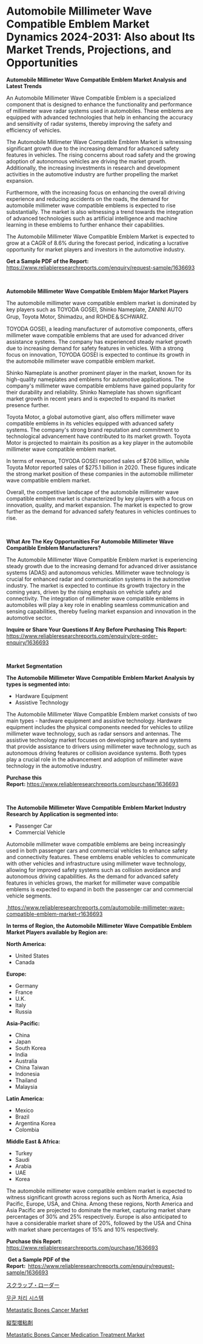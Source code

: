 <p><h1>Automobile Millimeter Wave Compatible Emblem Market Dynamics 2024-2031: Also about Its Market Trends, Projections, and Opportunities</h1></p><p><strong>Automobile Millimeter Wave Compatible Emblem Market Analysis and Latest Trends</strong></p>
<p><p>An Automobile Millimeter Wave Compatible Emblem is a specialized component that is designed to enhance the functionality and performance of millimeter wave radar systems used in automobiles. These emblems are equipped with advanced technologies that help in enhancing the accuracy and sensitivity of radar systems, thereby improving the safety and efficiency of vehicles.</p><p>The Automobile Millimeter Wave Compatible Emblem Market is witnessing significant growth due to the increasing demand for advanced safety features in vehicles. The rising concerns about road safety and the growing adoption of autonomous vehicles are driving the market growth. Additionally, the increasing investments in research and development activities in the automotive industry are further propelling the market expansion.</p><p>Furthermore, with the increasing focus on enhancing the overall driving experience and reducing accidents on the roads, the demand for automobile millimeter wave compatible emblems is expected to rise substantially. The market is also witnessing a trend towards the integration of advanced technologies such as artificial intelligence and machine learning in these emblems to further enhance their capabilities.</p><p>The Automobile Millimeter Wave Compatible Emblem Market is expected to grow at a CAGR of 8.6% during the forecast period, indicating a lucrative opportunity for market players and investors in the automotive industry.</p></p>
<p><strong>Get a Sample PDF of the Report:&nbsp;</strong> <a href="https://www.reliableresearchreports.com/enquiry/request-sample/1636693">https://www.reliableresearchreports.com/enquiry/request-sample/1636693</a></p>
<p>&nbsp;</p>
<p><strong>Automobile Millimeter Wave Compatible Emblem Major Market Players</strong></p>
<p><p>The automobile millimeter wave compatible emblem market is dominated by key players such as TOYODA GOSEI, Shinko Nameplate, ZANINI AUTO Grup, Toyota Motor, Shimadzu, and ROHDE＆SCHWARZ.</p><p>TOYODA GOSEI, a leading manufacturer of automotive components, offers millimeter wave compatible emblems that are used for advanced driver assistance systems. The company has experienced steady market growth due to increasing demand for safety features in vehicles. With a strong focus on innovation, TOYODA GOSEI is expected to continue its growth in the automobile millimeter wave compatible emblem market.</p><p>Shinko Nameplate is another prominent player in the market, known for its high-quality nameplates and emblems for automotive applications. The company's millimeter wave compatible emblems have gained popularity for their durability and reliability. Shinko Nameplate has shown significant market growth in recent years and is expected to expand its market presence further.</p><p>Toyota Motor, a global automotive giant, also offers millimeter wave compatible emblems in its vehicles equipped with advanced safety systems. The company's strong brand reputation and commitment to technological advancement have contributed to its market growth. Toyota Motor is projected to maintain its position as a key player in the automobile millimeter wave compatible emblem market.</p><p>In terms of revenue, TOYODA GOSEI reported sales of $7.06 billion, while Toyota Motor reported sales of $275.1 billion in 2020. These figures indicate the strong market position of these companies in the automobile millimeter wave compatible emblem market.</p><p>Overall, the competitive landscape of the automobile millimeter wave compatible emblem market is characterized by key players with a focus on innovation, quality, and market expansion. The market is expected to grow further as the demand for advanced safety features in vehicles continues to rise.</p></p>
<p>&nbsp;</p>
<p><strong>What Are The Key Opportunities For Automobile Millimeter Wave Compatible Emblem Manufacturers?</strong></p>
<p><p>The Automobile Millimeter Wave Compatible Emblem market is experiencing steady growth due to the increasing demand for advanced driver assistance systems (ADAS) and autonomous vehicles. Millimeter wave technology is crucial for enhanced radar and communication systems in the automotive industry. The market is expected to continue its growth trajectory in the coming years, driven by the rising emphasis on vehicle safety and connectivity. The integration of millimeter wave compatible emblems in automobiles will play a key role in enabling seamless communication and sensing capabilities, thereby fueling market expansion and innovation in the automotive sector.</p></p>
<p><strong>Inquire or Share Your Questions If Any Before Purchasing This Report:</strong> <a href="https://www.reliableresearchreports.com/enquiry/pre-order-enquiry/1636693">https://www.reliableresearchreports.com/enquiry/pre-order-enquiry/1636693</a></p>
<p>&nbsp;</p>
<p><strong>Market Segmentation</strong></p>
<p><strong>The Automobile Millimeter Wave Compatible Emblem Market Analysis by types is segmented into:</strong></p>
<p><ul><li>Hardware Equipment</li><li>Assistive Technology</li></ul></p>
<p><p>The Automobile Millimeter Wave Compatible Emblem market consists of two main types - hardware equipment and assistive technology. Hardware equipment includes the physical components needed for vehicles to utilize millimeter wave technology, such as radar sensors and antennas. The assistive technology market focuses on developing software and systems that provide assistance to drivers using millimeter wave technology, such as autonomous driving features or collision avoidance systems. Both types play a crucial role in the advancement and adoption of millimeter wave technology in the automotive industry.</p></p>
<p><strong>Purchase this Report:&nbsp;</strong><a href="https://www.reliableresearchreports.com/purchase/1636693">https://www.reliableresearchreports.com/purchase/1636693</a></p>
<p>&nbsp;</p>
<p><strong>The Automobile Millimeter Wave Compatible Emblem Market Industry Research by Application is segmented into:</strong></p>
<p><ul><li>Passenger Car</li><li>Commercial Vehicle</li></ul></p>
<p><p>Automobile millimeter wave compatible emblems are being increasingly used in both passenger cars and commercial vehicles to enhance safety and connectivity features. These emblems enable vehicles to communicate with other vehicles and infrastructure using millimeter wave technology, allowing for improved safety systems such as collision avoidance and autonomous driving capabilities. As the demand for advanced safety features in vehicles grows, the market for millimeter wave compatible emblems is expected to expand in both the passenger car and commercial vehicle segments.</p></p>
<p><a href="https://www.reliableresearchreports.com/automobile-millimeter-wave-compatible-emblem-market-r1636693">&nbsp;https://www.reliableresearchreports.com/automobile-millimeter-wave-compatible-emblem-market-r1636693</a></p>
<p><strong>In terms of Region, the Automobile Millimeter Wave Compatible Emblem Market Players available by Region are:</strong></p>
<p>
    <p> <strong> North America: </strong>
        <ul>
            <li>United States</li>
            <li>Canada</li>
        </ul>
        </p> 
    <p> <strong> Europe: </strong>
        <ul>
            <li>Germany</li>
            <li>France</li>
            <li>U.K.</li>
            <li>Italy</li>
            <li>Russia</li>
        </ul>
        </p> 
    <p> <strong> Asia-Pacific: </strong>
        <ul>
            <li>China</li>
            <li>Japan</li>
            <li>South Korea</li>
            <li>India</li>
            <li>Australia</li>
            <li>China Taiwan</li>
            <li>Indonesia</li>
            <li>Thailand</li>
            <li>Malaysia</li>
        </ul>
        </p> 
    <p> <strong> Latin America: </strong>
        <ul>
            <li>Mexico</li>
            <li>Brazil</li>
            <li>Argentina Korea</li>
            <li>Colombia</li>
        </ul>
        </p> 
    <p> <strong> Middle East & Africa: </strong>
        <ul>
            <li>Turkey</li>
            <li>Saudi</li>
            <li>Arabia</li>
            <li>UAE</li>
            <li>Korea</li>
        </ul>
    </p>
    </p>
<p><p>The automobile millimeter wave compatible emblem market is expected to witness significant growth across regions such as North America, Asia Pacific, Europe, USA, and China. Among these regions, North America and Asia Pacific are projected to dominate the market, capturing market share percentages of 30% and 25% respectively. Europe is also anticipated to have a considerable market share of 20%, followed by the USA and China with market share percentages of 15% and 10% respectively.</p></p>
<p><strong>Purchase this Report: </strong><a href="https://www.reliableresearchreports.com/purchase/1636693">https://www.reliableresearchreports.com/purchase/1636693</a></p>
<p>&nbsp;<strong>Get a Sample PDF of the Report:&nbsp;&nbsp;</strong><a href="https://www.reliableresearchreports.com/enquiry/request-sample/1636693">https://www.reliableresearchreports.com/enquiry/request-sample/1636693</a></p>
<p><strong></strong></p>
<p><p><a href="https://github.com/AaronVargas43/Market-Research-Report-List-1/blob/main/516055092453.md">スクラップ・ローダー</a></p><p><a href="https://github.com/ahmadrevanz10/Market-Research-Report-List-1/blob/main/541486884097.md">무균 처리 시스템</a></p><p><a href="https://github.com/pjcfca/Market-Research-Report-List-2/blob/main/metastatic-bones-cancer-market.md">Metastatic Bones Cancer Market</a></p><p><a href="https://github.com/oqoeusbvpadwjs08/Market-Research-Report-List-2/blob/main/336264192452.md">縦型増粘剤</a></p><p><a href="https://github.com/wusalecollins540tpqoz/Market-Research-Report-List-2/blob/main/metastatic-bones-cancer-medication-treatment-market.md">Metastatic Bones Cancer Medication Treatment Market</a></p></p>